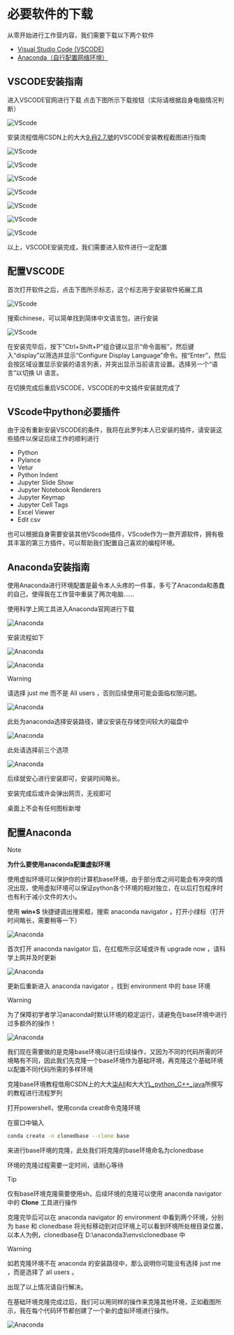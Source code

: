 # 必要软件的下载

从零开始进行工作营内容，我们需要下载以下两个软件

- [Visual Studio Code (VSCODE)](https://code.visualstudio.com/)
- [Anaconda（自行配置网络环境）](https://www.anaconda.com/)

## VSCODE安装指南

进入VSCODE官网进行下载
点击下图所示下载按钮（实际请根据自身电脑情况判断）

![VScode](pics/001VSCODE.png)

安装流程借用CSDN上的大大[9.冄2.7.號](https://blog.csdn.net/weixin_44950987/article/details/128129613)的VSCODE安装教程截图进行指南

![VScode](pics/002VSCODE.png)

![VScode](pics/003VSCODE.png)

![VScode](pics/004VSCODE.png)

![VScode](pics/005VSCODE.png)

![VScode](pics/006VSCODE.png)

![VScode](pics/007VSCODE.png)

![VScode](pics/008VSCODE.png)

以上，VSCODE安装完成，我们需要进入软件进行一定配置

## 配置VSCODE

首次打开软件之后，点击下图所示标志，这个标志用于安装软件拓展工具

![VScode](pics/009VSCODE.png)

搜索chinese，可以简单找到简体中文语言包，进行安装

![VScode](pics/010VSCODE.png)

在安装完毕后，按下“Ctrl+Shift+P”组合键以显示“命令面板”，然后键入“display”以筛选并显示“Configure Display Language”命令。按“Enter”，然后会按区域设置显示安装的语言列表，并突出显示当前语言设置。选择另一个“语言”以切换 UI 语言。

在切换完成后重启VSCODE，VSCODE的中文插件安装就完成了

## VScode中python必要插件

由于没有重新安装VSCODE的条件，我将在此罗列本人已安装的插件，请安装这些插件以保证后续工作的顺利进行

- Python
- Pylance
- Vetur
- Python Indent
- Jupyter Slide Show
- Jupyter Notebook Renderers
- Jupyter Keymap
- Jupyter Cell Tags
- Excel Viewer
- Edit csv

也可以根据自身需要安装其他VScode插件，VScode作为一款开源软件，拥有极其丰富的第三方插件，可以帮助我们配置自己喜欢的编程环境。

## Anaconda安装指南

使用Anaconda进行环境配置是最令本人头疼的一件事，多亏了Anaconda和愚蠢的自己，使得我在工作营中重装了两次电脑......

使用科学上网工具进入Anaconda官网进行下载

![Anaconda](pics/011CONDA.png)

安装流程如下

![Anaconda](pics/012CONDA.png)

![Anaconda](pics/013CONDA.png)

> [!WARNING]
> 请选择 just me 而不是 All users ，否则后续使用可能会面临权限问题。

![Anaconda](pics/014CONDA.png)

此处为anaconda选择安装路径，建议安装在存储空间较大的磁盘中

![Anaconda](pics/015CONDA.png)

此处请选择前三个选项

![Anaconda](pics/016CONDA.png)

后续就安心进行安装即可，安装时间略长。

安装完成后或许会弹出网页，无视即可

桌面上不会有任何图标新增

## 配置Anaconda

> [!NOTE]
> **为什么要使用anaconda配置虚拟环境**
>
> 使用虚拟环境可以保护你的计算机base环境，由于部分库之间可能会有冲突的情况出现，使用虚拟环境可以保证python各个环境的相对独立，在以后打包程序时也有利于减小文件的大小。

使用 **win+S** 快捷键调出搜索框，搜索 anaconda navigator ，打开小绿标（打开时间略长，需要稍等一下）

![Anaconda](pics/017CONDA.png)

首次打开 anaconda navigator 后，在红框所示区域或许有 upgrade now ，请科学上网并及时更新

![Anaconda](pics/018CONDA.png)

更新后重新进入 anaconda navigator ，找到 environment 中的 base 环境
> [!WARNING]
> 为了保障初学者学习anaconda时默认环境的稳定运行，请避免在base环境中进行过多额外的操作！

![Anaconda](pics/019CONDA.png)

我们现在需要做的是克隆base环境以进行后续操作，又因为不同的代码所需的环境略有不同，因此我们先克隆一个base环境作为基础环境，再克隆这个基础环境以配置不同代码所需的多样环境

克隆base环境教程借用CSDN上的大大[柒AII](https://blog.csdn.net/qq_41656402/article/details/131015711)和大大[YL_python_C++_java](https://blog.csdn.net/java_pythons/article/details/121827433)所撰写的教程进行流程罗列

打开powershell，使用conda creat命令克隆环境

在窗口中输入

``` sh
conda create -n clonedbase --clone base
```

来进行base环境的克隆，此处我们将克隆的base环境命名为clonedbase

环境的克隆过程需要一定时间，请耐心等待

> [!TIP]
> 仅有base环境克隆需要使用sh，后续环境的克隆可以使用 anaconda navigator 中的 **Clone** 工具进行操作

克隆完毕后可以在 anaconda navigator 的 environment 中看到两个环境，分别为 base 和 clonedbase
将光标移动到对应环境上可以看到环境所处根目录位置，以本人为例，clonedbase在 D:\anaconda3\envs\clonedbase 中

> [!WARNING]
> 如若克隆环境不在 anaconda 的安装路径中，那么说明你可能没有选择 just me ，而是选择了 all users 。
>
> 出现了以上情况请自行解决。

在基础环境克隆完成过后，我们可以用同样的操作来克隆其他环境，正如截图所示，我在每个代码环节都创建了一个新的虚拟环境进行操作。

![Anaconda](pics/020CONDA.png)
